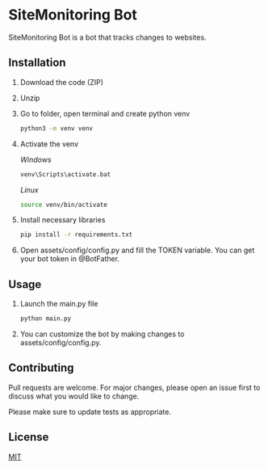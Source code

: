 # SiteMonitoring Bot

SiteMonitoring Bot is a bot that tracks changes to websites.

## Installation

1. Download the code (ZIP)
2. Unzip
3. Go to folder, open terminal and create python venv
   ```bash
   python3 -m venv venv
   ```
4. Activate the venv
   
   _Windows_
   ```bash
   venv\Scripts\activate.bat
   ```
   
   _Linux_
   ```bash
   source venv/bin/activate
   ```
5. Install necessary libraries
   ```bash
   pip install -r requirements.txt
   ```
6. Open assets/config/config.py and fill the TOKEN variable. You can get your bot token in @BotFather.

## Usage
1. Launch the main.py file

   ```bash
   python main.py
   ```
2. You can customize the bot by making changes to assets/config/config.py.


## Contributing

Pull requests are welcome. For major changes, please open an issue first
to discuss what you would like to change.

Please make sure to update tests as appropriate.

## License

[MIT](https://choosealicense.com/licenses/mit/)
